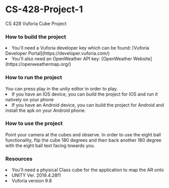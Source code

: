 # CS-428-Project-1
 CS 428 Vuforia Cube Project

<h3>How to build the project</h3>
<li>You'll need a Vuforia developer key which can be found: [Vuforia Developer Portal](https://developer.vuforia.com/) <br>
<li>You'll also need an OpenWeather API key: [OpenWeather Website](https://openweathermap.org/) <br>

<h3>How to run the project</h3>
You can press play in the unity editor in order to play.
<li>If you have an IOS device, you can build the project for IOS and run it natively on your phone</li>
<li>If you have an Android device, you can build the project for Android and install the apk on your Android phone.</li>

<h3>How to use the project</h3>
 Point your camera at the cubes and observe. In order to use the eight ball functionality, flip the cube 180 degrees and then back another 180 degree with the eight ball text facing towards you.

<h3>Resources</h3>
<li>You'll need a physical Class cube for the application to map the AR onto </li>
<li>UNITY Ver. 2019.4.28f1</li>
<li>Vuforia version 9.8</li>
